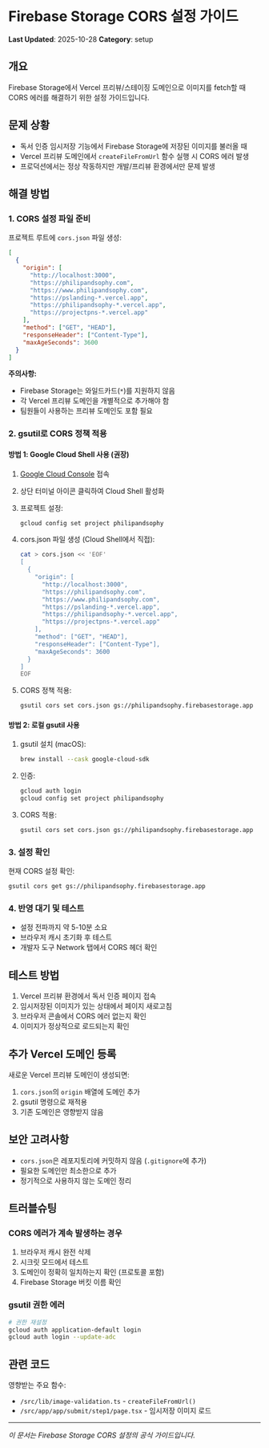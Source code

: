 # Firebase Storage CORS 설정 가이드

**Last Updated**: 2025-10-28
**Category**: setup

## 개요

Firebase Storage에서 Vercel 프리뷰/스테이징 도메인으로 이미지를 fetch할 때 CORS 에러를 해결하기 위한 설정 가이드입니다.

## 문제 상황

- 독서 인증 임시저장 기능에서 Firebase Storage에 저장된 이미지를 불러올 때
- Vercel 프리뷰 도메인에서 `createFileFromUrl` 함수 실행 시 CORS 에러 발생
- 프로덕션에서는 정상 작동하지만 개발/프리뷰 환경에서만 문제 발생

## 해결 방법

### 1. CORS 설정 파일 준비

프로젝트 루트에 `cors.json` 파일 생성:

```json
[
  {
    "origin": [
      "http://localhost:3000",
      "https://philipandsophy.com",
      "https://www.philipandsophy.com",
      "https://pslanding-*.vercel.app",
      "https://philipandsophy-*.vercel.app",
      "https://projectpns-*.vercel.app"
    ],
    "method": ["GET", "HEAD"],
    "responseHeader": ["Content-Type"],
    "maxAgeSeconds": 3600
  }
]
```

**주의사항:**
- Firebase Storage는 와일드카드(`*`)를 지원하지 않음
- 각 Vercel 프리뷰 도메인을 개별적으로 추가해야 함
- 팀원들이 사용하는 프리뷰 도메인도 포함 필요

### 2. gsutil로 CORS 정책 적용

#### 방법 1: Google Cloud Shell 사용 (권장)

1. [Google Cloud Console](https://console.cloud.google.com) 접속
2. 상단 터미널 아이콘 클릭하여 Cloud Shell 활성화
3. 프로젝트 설정:
   ```bash
   gcloud config set project philipandsophy
   ```

4. cors.json 파일 생성 (Cloud Shell에서 직접):
   ```bash
   cat > cors.json << 'EOF'
   [
     {
       "origin": [
         "http://localhost:3000",
         "https://philipandsophy.com",
         "https://www.philipandsophy.com",
         "https://pslanding-*.vercel.app",
         "https://philipandsophy-*.vercel.app",
         "https://projectpns-*.vercel.app"
       ],
       "method": ["GET", "HEAD"],
       "responseHeader": ["Content-Type"],
       "maxAgeSeconds": 3600
     }
   ]
   EOF
   ```

5. CORS 정책 적용:
   ```bash
   gsutil cors set cors.json gs://philipandsophy.firebasestorage.app
   ```

#### 방법 2: 로컬 gsutil 사용

1. gsutil 설치 (macOS):
   ```bash
   brew install --cask google-cloud-sdk
   ```

2. 인증:
   ```bash
   gcloud auth login
   gcloud config set project philipandsophy
   ```

3. CORS 적용:
   ```bash
   gsutil cors set cors.json gs://philipandsophy.firebasestorage.app
   ```

### 3. 설정 확인

현재 CORS 설정 확인:
```bash
gsutil cors get gs://philipandsophy.firebasestorage.app
```

### 4. 반영 대기 및 테스트

- 설정 전파까지 약 5-10분 소요
- 브라우저 캐시 초기화 후 테스트
- 개발자 도구 Network 탭에서 CORS 헤더 확인

## 테스트 방법

1. Vercel 프리뷰 환경에서 독서 인증 페이지 접속
2. 임시저장된 이미지가 있는 상태에서 페이지 새로고침
3. 브라우저 콘솔에서 CORS 에러 없는지 확인
4. 이미지가 정상적으로 로드되는지 확인

## 추가 Vercel 도메인 등록

새로운 Vercel 프리뷰 도메인이 생성되면:

1. `cors.json`의 `origin` 배열에 도메인 추가
2. gsutil 명령으로 재적용
3. 기존 도메인은 영향받지 않음

## 보안 고려사항

- `cors.json`은 레포지토리에 커밋하지 않음 (`.gitignore`에 추가)
- 필요한 도메인만 최소한으로 추가
- 정기적으로 사용하지 않는 도메인 정리

## 트러블슈팅

### CORS 에러가 계속 발생하는 경우

1. 브라우저 캐시 완전 삭제
2. 시크릿 모드에서 테스트
3. 도메인이 정확히 일치하는지 확인 (프로토콜 포함)
4. Firebase Storage 버킷 이름 확인

### gsutil 권한 에러

```bash
# 권한 재설정
gcloud auth application-default login
gcloud auth login --update-adc
```

## 관련 코드

영향받는 주요 함수:
- `/src/lib/image-validation.ts` - `createFileFromUrl()`
- `/src/app/app/submit/step1/page.tsx` - 임시저장 이미지 로드

---

*이 문서는 Firebase Storage CORS 설정의 공식 가이드입니다.*
